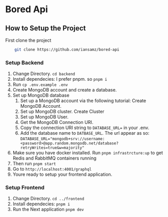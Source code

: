 # Bored Api

<!-- Will setup a script on run both backend and frontend at a go similar to strapi -->

## How to Setup the Project

First clone the project

```sh
    git clone https://github.com/iansamz/bored-api
```

### Setup Backend

1. Change Directory. `cd backend`
2. Install dependecies: I prefer pnpm. so `pnpm i`
3. Run `cp .env.example .env`
4. Create MongoDB account and create a database.
5. Set up MongoDB database
   1. Set up a MongoDB account via the following tutorial: Create MongoDB Account.
   2. Set up MongoDB cluster. Create Cluster
   3. Set up MongoDB User.
   4. Get the MongoDB Connection URI.
   5. Copy the connection URI string to `DATABASE_URL=` in your .env.
   6. Add the database name to `DATBASE_URL`. The url appear as so: `DATABASE_URL="mongodb+srv://username:<password>@app.random.mongodb.net/database?retryWrites=true&w=majority"`
6. Make sure you have docker installed. Run `pnpm infrastrcture:up` to get Redis and RabbitMQ containers running
7. Then run `pnpm start`
8. Go to `http://localhost:4001/graphql`
9. Youre ready to setup your frontend application.

### Setup Frontend

1. Change Directory. `cd ../frontend`
2. Install dependecies: `pnpm i`
3. Run the Next application `pnpm dev`
